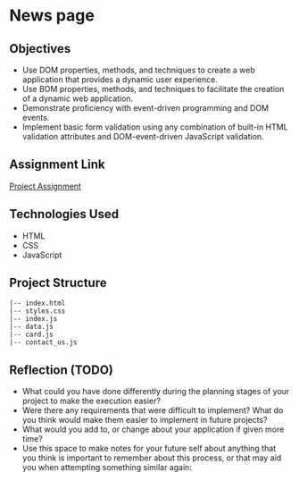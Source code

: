# News page

## Objectives
- Use DOM properties, methods, and techniques to create a web application that provides a dynamic user experience.
- Use BOM properties, methods, and techniques to facilitate the creation of a dynamic web application.
- Demonstrate proficiency with event-driven programming and DOM events.
- Implement basic form validation using any combination of built-in HTML validation attributes and DOM-event-driven JavaScript validation.


## Assignment Link

[Project Assignment](https://www.canva.com/design/DAFrivz5SU8/iMU_mM_m1Ecy86yalZmQCQ/edit)


## Technologies Used

- HTML
- CSS
- JavaScript 

## Project Structure

```
|-- index.html
|-- styles.css
|-- index.js
|-- data.js
|-- card.js
|-- contact_us.js
```


## Reflection (TODO)

- What could you have done differently during the planning stages of your project to make the execution easier?
- Were there any requirements that were difficult to implement? What do you think would make them easier to implement in future projects?
- What would you add to, or change about your application if given more time?
- Use this space to make notes for your future self about anything that you think is important to remember about this process, or that may aid you when attempting something similar again:




